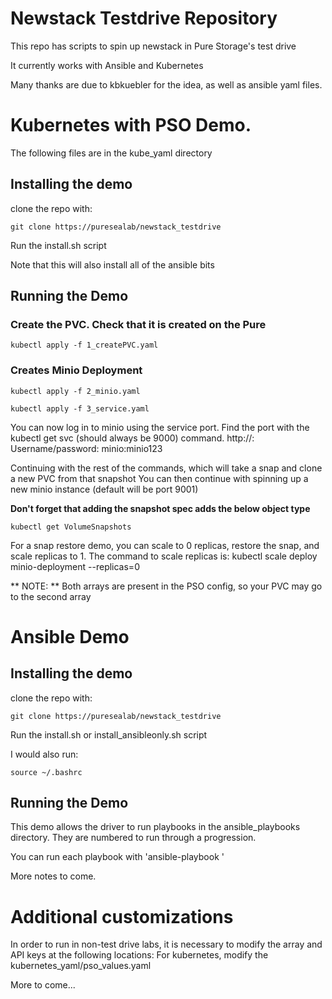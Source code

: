 # Newstack Testdrive Repository

This repo has scripts to spin up newstack in Pure Storage's test drive

It currently works with Ansible and Kubernetes

Many thanks are due to kbkuebler for the idea, as well as ansible yaml files.

# Kubernetes with PSO Demo.

The following files are in the kube_yaml directory

## Installing the demo
clone the repo with:
```
git clone https://puresealab/newstack_testdrive
```

Run the install.sh script

Note that this will also install all of the ansible bits

## Running the Demo

### Create the PVC. Check that it is created on the Pure
```
kubectl apply -f 1_createPVC.yaml
```

### Creates Minio Deployment
```
kubectl apply -f 2_minio.yaml

kubectl apply -f 3_service.yaml
```

You can now log in to minio using the service port. Find the port with the kubectl get svc (should always be 9000) command. http://<linuxIP>:<port> Username/password: minio:minio123

Continuing with the rest of the commands, which will take a snap and clone a new PVC from that snapshot
You can then continue with spinning up a new minio instance (default will be port 9001)

**Don't forget that adding the snapshot spec adds the below object type**
```
kubectl get VolumeSnapshots
```

For a snap restore demo, you can scale to 0 replicas, restore the snap, and scale replicas to 1. The command to scale replicas is:
kubectl scale deploy minio-deployment --replicas=0

** NOTE: ** Both arrays are present in the PSO config, so your PVC may go to the second array

# Ansible Demo


## Installing the demo
clone the repo with:
```
git clone https://puresealab/newstack_testdrive
```

Run the install.sh or install_ansibleonly.sh script

I would also run:
```
source ~/.bashrc
```

## Running the Demo

This demo allows the driver to run playbooks in the ansible_playbooks directory. They are numbered to run through a progression.

You can run each playbook with 'ansible-playbook <yaml file>'

More notes to come.


# Additional customizations

In order to run in non-test drive labs, it is necessary to modify the array and API keys at the following locations:
For kubernetes, modify the kubernetes_yaml/pso_values.yaml

More to come...
